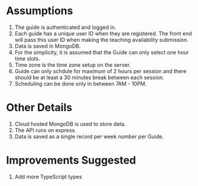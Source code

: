 # Assumptions

1. The guide is authenticated and logged in.
2. Each guide has a unique user ID when they are registered. The front end will pass this user ID when making the teaching availability submission.
3. Data is saved in MongoDB.
4. For the simplicity, it is assumed that the Guide can only select one hour time slots.
5. Time zone is the time zone setup on the server.
6. Guide can only schdule for maximum of 2 hours per session and there should be at least a 30 minutes break between each session.
7. Scheduling can be done only in between 7AM - 10PM.

# Other Details

1. Cloud hosted MongoDB is used to store data.
2. The API runs on express.
3. Data is saved as a single record per week number per Guide.

# Improvements Suggested

1. Add more TypeScript types
